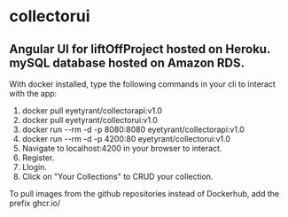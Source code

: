 # collectorui

## Angular UI for liftOffProject hosted on Heroku. mySQL database hosted on Amazon RDS.


With docker installed, type the following commands in your cli to interact with the app:

1. docker pull eyetyrant/collectorapi:v1.0
2. docker pull eyetyrant/collectorui:v1.0
3. docker run  --rm -d -p 8080:8080 eyetyrant/collectorapi:v1.0
4. docker run --rm -d -p 4200:80 eyetyrant/collectorui:v1.0
5. Navigate to localhost:4200 in your browser to interact.
6. Register.
7. Llogin.
8. Click on "Your Collections" to CRUD your collection.

To pull images from the github repositories instead of Dockerhub, add the prefix ghcr.io/ 
